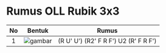 # Rumus OLL Rubik 3x3

| No | Bentuk | Rumus | 
|:--:|:--:|:--:|
| 1 | ![gambar]() | (R U' U') (R2' F R F') U2 (R' F R F') | 
